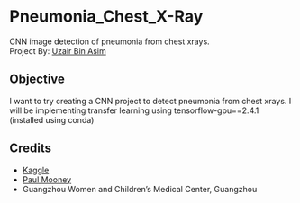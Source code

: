 # Pneumonia_Chest_X-Ray

CNN image detection of pneumonia from chest xrays.  
Project By: [Uzair Bin Asim](https://github.com/Uzair05)

## Objective

I want to try creating a CNN project to detect pneumonia from chest xrays. I will be implementing transfer learning using tensorflow-gpu==2.4.1 (installed using conda)

## Credits

- [Kaggle](https://www.kaggle.com/paultimothymooney/chest-xray-pneumonia)
- [Paul Mooney](https://www.kaggle.com/paultimothymooney/datasets)
- Guangzhou Women and Children’s Medical Center, Guangzhou
